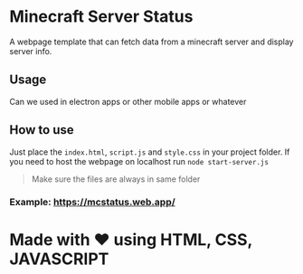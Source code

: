 # Minecraft Server Status
A webpage template that can fetch data from a minecraft server and display server info.

## Usage
Can we used in electron apps or other mobile apps or whatever

## How to use
Just place the `index.html`, `script.js` and `style.css` in your project folder. If you need to host the webpage on localhost run `node start-server.js`
> Make sure the files are always in same folder


### Example: https://mcstatus.web.app/

# Made with ❤ using HTML, CSS, JAVASCRIPT

